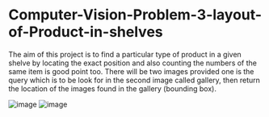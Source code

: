 # Computer-Vision-Problem-3-layout-of-Product-in-shelves
The aim of this project is to find a particular type of product in a given shelve by locating the exact position and also counting the numbers of the same item is good point too.
There will be two images provided one is the query which is to be look for in the second image called gallery, then return the location of the images found in the gallery (bounding box).

![image](https://user-images.githubusercontent.com/96078343/211002722-a9e4e100-ddfd-4325-ad1b-e396c89b0bf8.png)
![image](https://user-images.githubusercontent.com/96078343/211002766-c8d57af2-b978-4c2e-af60-efa991a6a390.png)
